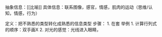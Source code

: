 抽象信息：[[比喻]]
具体信息：联系图像，感官，情感，肌肉的运动（思维/认知，情感，行为）

定义：把不熟悉的类型转化成熟悉的信息类型
步骤：
	1. 在套
举例
	1. 计算行列式的顺序：双手画X
	2. 对光的感觉：光线进入眼睛，